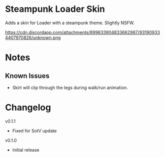 # Steampunk Loader Skin
Adds a skin for Loader with a steampunk theme. Slightly NSFW.

https://cdn.discordapp.com/attachments/899633904833662987/931909334407970826/unknown.png

# Notes
## Known Issues
- Skirt will clip through the legs during walk/run animation.

# Changelog
v0.1.1
- Fixed for SotV update

v0.1.0
- Initial release
